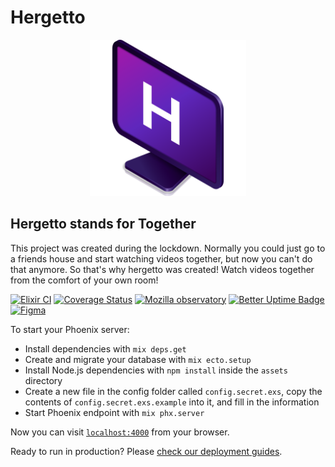 # Hergetto

<!-- [![Hergetto](assets/static/assets/logo/logo.svg)](#hergetto) -->
<p align="center">
  <img src="/assets/static/assets/logo/logo.svg" height="250" width="250" >
</p>

## Hergetto stands for Together

This project was created during the lockdown.
Normally you could just go to a friends house and start watching videos together, but now you can't do that anymore.
So that's why hergetto was created!
Watch videos together from the comfort of your own room!

[![Elixir CI](https://github.com/dustessavdh/hergetto/actions/workflows/elixir.yml/badge.svg)](https://github.com/dustessavdh/hergetto/actions/workflows/elixir.yml)
[![Coverage Status](https://coveralls.io/repos/github/dustessavdh/hergetto/badge.svg)](https://coveralls.io/github/dustessavdh/hergetto)
[![Mozilla observatory](https://img.shields.io/mozilla-observatory/grade-score/hergetto.live?publish)](https://observatory.mozilla.org/analyze/hergetto.live)
[![Better Uptime Badge](https://betteruptime.com/status-badges/v1/monitor/bl3y.svg)](https://status.hergetto.live/)
[![Figma](https://img.shields.io/badge/Design-Figma-1ABCFE.svg?logo=figma)](https://www.figma.com/file/2NjbwtE7o72YfgAG32m3DU/website?node-id=2%3A190)

To start your Phoenix server:

- Install dependencies with `mix deps.get`
- Create and migrate your database with `mix ecto.setup`
- Install Node.js dependencies with `npm install` inside the `assets` directory
- Create a new file in the config folder called `config.secret.exs`, copy the contents of `config.secret.exs.example` into it, and fill in the information
- Start Phoenix endpoint with `mix phx.server`

Now you can visit [`localhost:4000`](http://localhost:4000) from your browser.

Ready to run in production? Please [check our deployment guides](https://hexdocs.pm/phoenix/deployment.html).
